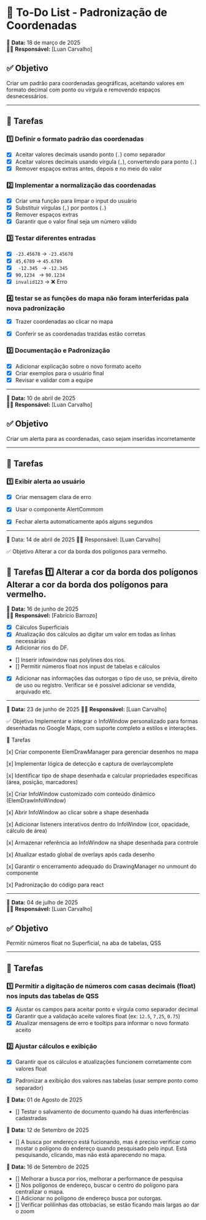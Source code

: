 # 📌 To-Do List - Padronização de Coordenadas

📅 **Data:** 18 de março de 2025  
👨‍💻 **Responsável:** [Luan Carvalho]  

## ✅ Objetivo  
Criar um padrão para coordenadas geográficas, aceitando valores em formato decimal com ponto ou vírgula e removendo espaços desnecessários.

---

## 🔹 Tarefas  

### 1️⃣ **Definir o formato padrão das coordenadas**  
- [x] Aceitar valores decimais usando ponto (`.`) como separador  
- [x] Aceitar valores decimais usando vírgula (`,`), convertendo para ponto (`.`)  
- [x] Remover espaços extras antes, depois e no meio do valor  

### 2️⃣ **Implementar a normalização das coordenadas**  
- [x] Criar uma função para limpar o input do usuário  
- [x] Substituir vírgulas (``,``) por pontos (`.`)  
- [x] Remover espaços extras  
- [x] Garantir que o valor final seja um número válido  

### 3️⃣ **Testar diferentes entradas**  
- [x] `-23.45678` → `-23.45678`  
- [x] ` 45,6789 ` → `45.6789`  
- [x] `  -12.345  ` → `-12.345`  
- [x] `90,1234 ` → `90.1234`  
- [x] `invalid123` → ❌ Erro  

### 4️⃣ **testar se as funções do mapa não foram interferidas pala nova padronização**
- [x] Trazer coordenadas ao clicar no mapa
- [x] Conferir se as coordenadas trazidas estão corretas


### 5️⃣ **Documentação e Padronização**  
- [x] Adicionar explicação sobre o novo formato aceito  
- [x] Criar exemplos para o usuário final  
- [x] Revisar e validar com a equipe

----------------------------------------------------------------------------------------------------------------------------------------------


📅 **Data:** 10 de abril de 2025  
👨‍💻 **Responsável:** [Luan Carvalho]  

## ✅ Objetivo  
Criar um alerta para as coordenadas, caso sejam inseridas incorretamente

---

## 🔹 Tarefas  

### 1️⃣ **Exibir alerta ao usuário**

- [x] Criar mensagem clara de erro

- [x] Usar o componente AlertCommom

- [x] Fechar alerta automaticamente após alguns segundos 

--------------------------------------------------------------------------------------------------------------------------------------------------

📅 Data: 14 de abril de 2025
👨‍💻 Responsável: [Luan Carvalho]

✅ Objetivo
Alterar a cor da borda dos polígonos para vermelho.

🔹 Tarefas
1️⃣ Alterar a cor da borda dos polígonos
 Alterar a cor da borda dos polígonos para vermelho.
--------------------------------------------------------------------------------------------------------------------------------------------------

📅 **Data:** 16 de junho de 2025  
👨‍💻 **Responsável:** [Fabrício Barrozo]  

- [X] Cálculos Superficiais
- [X] Atualização dos cálculos ao digitar um valor em todas as linhas necessárias
- [X] Adicionar rios do DF.
- [] Inserir infowindow nas polylines dos rios.
- [] Permitir números float nos inpust de tabelas e cálculos
- [X] Adicionar nas informações das outorgas o tipo de uso, se prévia, direito de uso ou registro. Verificar se é possível adicionar se vendida, arquivado etc.


------------------------------------------------------------------------------------------------------------------------------------------------------------------------------------------------------------------------------------

📅 **Data:** 23 de junho de 2025 
👨‍💻 **Responsável:** [Luan Carvalho]

✅ Objetivo
Implementar e integrar o InfoWindow personalizado para formas desenhadas no Google Maps, com suporte completo a estilos e interações.

🔹 Tarefas

[x] Criar componente ElemDrawManager para gerenciar desenhos no mapa

[x] Implementar lógica de detecção e captura de overlaycomplete

[x] Identificar tipo de shape desenhada e calcular propriedades específicas (área, posição, marcadores)

[x] Criar InfoWindow customizado com conteúdo dinâmico (ElemDrawInfoWindow)

[x] Abrir InfoWindow ao clicar sobre a shape desenhada

[x] Adicionar listeners interativos dentro do InfoWindow (cor, opacidade, cálculo de área)

[x] Armazenar referência ao InfoWindow na shape desenhada para controle

[x] Atualizar estado global de overlays após cada desenho

[x] Garantir o encerramento adequado do DrawingManager no unmount do componente

[x] Padronização do código para react

-----------------------------------------------------------------------------------------------

📅 **Data:** 04 de julho de 2025  
👨‍💻 **Responsável:** [Luan Carvalho]  

## ✅ Objetivo  
Permitir números float no Superficial, na aba de tabelas, QSS

---

## 🔹 Tarefas

### 1️⃣ Permitir a digitação de números com casas decimais (float) nos inputs das tabelas de QSS  
- [x] Ajustar os campos para aceitar ponto e vírgula como separador decimal  
- [x] Garantir que a validação aceite valores float (ex: `12.5`, `7,25`, `0.75`)  
- [x] Atualizar mensagens de erro e tooltips para informar o novo formato aceito  

### 2️⃣ Ajustar cálculos e exibição  
- [x] Garantir que os cálculos e atualizações funcionem corretamente com valores float  
- [x] Padronizar a exibição dos valores nas tabelas (usar sempre ponto como separador)  



📅 **Data:** 01 de Agosto de 2025 

- [] Testar o salvamento de documento quando há duas interferências cadastradas

📅 **Data:** 12 de Setembro de 2025 
- [] A busca por endereço está fucionando, mas é preciso verificar como mostar o polígono do endereço quando
pesquisado pelo input. Está pesquisando, clicando, mas não está aparecendo no mapa.

📅 **Data:** 16 de Setembro de 2025 
- [] Melhorar a busca por rios, melhorar a performance de pesquisa
- [] Nos polígonos de endereço, buscar o centro do polígono para centralizar o mapa.
- [] Adicionar no polígono de endereço busca por outorgas.
- [] Verificar polilinhas das ottobacias, se estão ficando mais largas ao dar o zoom
